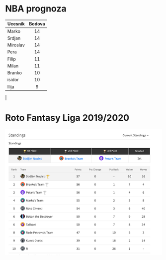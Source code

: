 # NBA prognoza

| Ucesnik        | Bodova
| ------------- |:-------------:|
| Marko      | 14 |
| Srdjan | 14 |
| Miroslav | 14 |
| Pera | 14 |
| Filip      | 11 |
| Milan     | 11 |
| Branko      | 10 |
| isidor      | 10 |
| Ilija | 9 |
|

# Roto Fantasy Liga 2019/2020

![The tabs view is a split pane to the right of two split terminals. It contains icons and labels for each terminal instance.](ranking.png)
